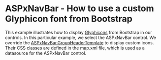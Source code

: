 # ASPxNavBar - How to use a custom Glyphicon font from Bootstrap


<p>This example illustrates how to display <a href="http://getbootstrap.com/components/#glyphicons">Glyphicons</a> from Bootstrap in our controls. In this particular example, we select the ASPxNavBar control. We override the <a href="https://documentation.devexpress.com/#AspNet/DevExpressWebASPxNavBar_GroupHeaderTemplatetopic">ASPxNavBar.GroupHeaderTemplate</a> to display custom icons. Their CSS classes are defined in the map.xml file, which is used as a datasource for the ASPxNavBar control.</p>

<br/>


